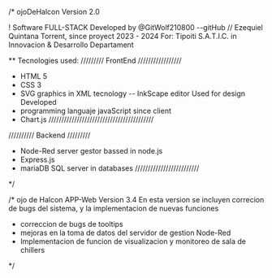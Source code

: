 /* ojoDeHalcon Version 2.0

 ! Software FULL-STACK Developed by @GitWolf210800 --gitHub // Ezequiel Quintana Torrent, since proyect 2023 - 2024
   For: Tipoiti S.A.T.I.C. in Innovacion & Desarrollo Departament

 ** Tecnologies used:
 ///////// FrontEnd /////////////////
 * HTML 5
 * CSS 3
 * SVG graphics in XML tecnology -- InkScape editor Used for design Developed
 * programming languaje javaScript since client
 * Chart.js
/////////////////////////////////////////

////////// Backend /////////
* Node-Red server gestor bassed in node.js
* Express.js
* mariaDB SQL server in databases 
/////////////////////////   

*/

/*
ojo de Halcon APP-Web  Version 3.4
En esta version se incluyen correcion de bugs del sistema, y la implementacion de nuevas funciones
* correccion de bugs de tooltips
* mejoras en la toma de datos del servidor de gestion Node-Red
* Implementacion de funcion de visualizacion y monitoreo de sala de chillers


*/

